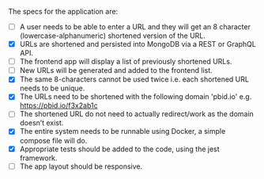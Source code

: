 The specs for the application are:
- [ ] A user needs to be able to enter a URL and they will get an 8 character (lowercase-alphanumeric) shortened version of the URL.
- [x] URLs are shortened and persisted into MongoDB via a REST or GraphQL API.
- [ ] The frontend app will display a list of previously shortened URLs.
- [ ] New URLs will be generated and added to the frontend list.
- [x] The same 8-characters cannot be used twice i.e. each shortened URL needs to be unique.
- [x] The URLs need to be shortened with the following domain 'pbid.io' e.g. https://pbid.io/f3x2ab1c
- [ ] The shortened URL do not need to actually redirect/work as the domain doesn’t exist.
- [x] The entire system needs to be runnable using Docker, a simple compose file will do.
- [x] Appropriate tests should be added to the code, using the jest framework.
- [ ] The app layout should be responsive.
